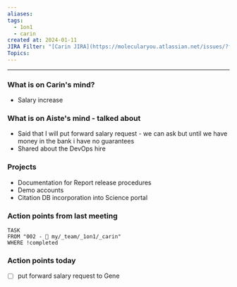 ```yaml
---
aliases: 
tags:
  - 1on1
  - carin
created at: 2024-01-11
JIRA Filter: "[Carin JIRA](https://molecularyou.atlassian.net/issues/?filter=10024)"
Topics:
---
```

----
### What is on Carin's mind?

* Salary increase

### What is on Aiste's mind - talked about
* Said that I will put forward salary request - we can ask but until we have money in the bank i have no guarantees
* Shared about the DevOps hire

### Projects
* Documentation for Report release procedures
* Demo accounts
* Citation DB incorporation into Science portal


### Action points from last meeting
```dataview
TASK 
FROM "002 - 📍 my/_team/_1on1/_carin"
WHERE !completed
```

### Action points today
- [ ] put forward salary request to Gene


